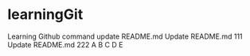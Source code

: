 # learningGit
Learning Github command
	update README.md
Update README.md 111
Update README.md 222
A
B
C
D
E
